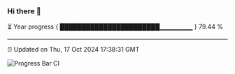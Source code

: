 ### Hi there 👋

⏳ Year progress { ███████████████████████▁▁▁▁▁▁▁ } 79.44 %

---

⏰ Updated on Thu, 17 Oct 2024 17:38:31 GMT

![Progress Bar CI](https://github.com/IshwaranRudhara/GIT-ACTION/workflows/Progress%20Bar%20CI/badge.svg)

